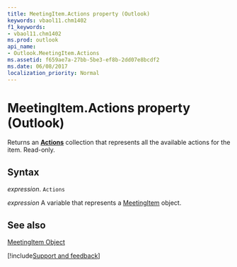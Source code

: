 ```yaml
---
title: MeetingItem.Actions property (Outlook)
keywords: vbaol11.chm1402
f1_keywords:
- vbaol11.chm1402
ms.prod: outlook
api_name:
- Outlook.MeetingItem.Actions
ms.assetid: f659ae7a-27bb-5be3-ef8b-2dd07e8bcdf2
ms.date: 06/08/2017
localization_priority: Normal
---
```



# MeetingItem.Actions property (Outlook)

Returns an  **[Actions](Outlook.Actions.md)** collection that represents all the available actions for the item. Read-only.


## Syntax

_expression_. `Actions`

_expression_ A variable that represents a [MeetingItem](Outlook.MeetingItem.md) object.


## See also


[MeetingItem Object](Outlook.MeetingItem.md)

[!include[Support and feedback](~/includes/feedback-boilerplate.md)]